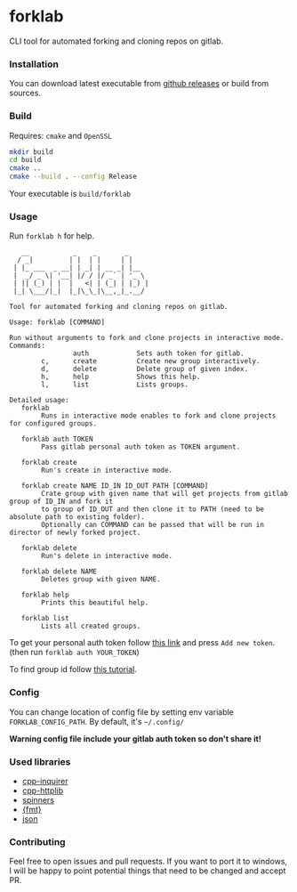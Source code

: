 # forklab

CLI tool for automated forking and cloning repos on gitlab.

### Installation

You can download latest executable from [github releases](https://github.com/jaanonim/forklab/releases) or build from
sources.

### Build

Requires: `cmake` and `OpenSSL`

```bash
mkdir build
cd build
cmake ..
cmake --build . --config Release
```

Your executable is `build/forklab`

### Usage

Run `forklab h` for help.

```
   __           _    _       _     
  / _|         | |  | |     | |    
 | |_ ___  _ __| | _| | __ _| |__  
 |  _/ _ \| '__| |/ / |/ _` | '_ \ 
 | || (_) | |  |   <| | (_| | |_) |
 |_| \___/|_|  |_|\_\_|\__,_|_.__/ 
                                   
Tool for automated forking and cloning repos on gitlab.

Usage: forklab [COMMAND]

Run without arguments to fork and clone projects in interactive mode.
Commands:
                auth            Sets auth token for gitlab.
        c,      create          Create new group interactively.
        d,      delete          Delete group of given index.
        h,      help            Shows this help.
        l,      list            Lists groups.

Detailed usage:
   forklab
        Runs in interactive mode enables to fork and clone projects for configured groups.

   forklab auth TOKEN
        Pass gitlab personal auth token as TOKEN argument.

   forklab create
        Run's create in interactive mode.

   forklab create NAME ID_IN ID_OUT PATH [COMMAND]
        Crate group with given name that will get projects from gitlab group of ID_IN and fork it
        to group of ID_OUT and then clone it to PATH (need to be absolute path to existing folder).
        Optionally can COMMAND can be passed that will be run in director of newly forked project.

   forklab delete
        Run's delete in interactive mode.

   forklab delete NAME
        Deletes group with given NAME.

   forklab help
        Prints this beautiful help.

   forklab list
        Lists all created groups.
```

To get your personal auth token
follow [this link](https://gitlab.com/-/user_settings/personal_access_tokens?name=Forklab&scopes=api) and
press `Add new token`. (then run `forklab auth YOUR_TOKEN`)

To find group id follow [this tutorial](https://docs.gitlab.com/ee/user/group/#get-the-group-id).

### Config

You can change location of config file by setting env variable `FORKLAB_CONFIG_PATH`. By default, it's `~/.config/`

**Warning config file include your gitlab auth token so don't share it!**

### Used libraries

- [cpp-inquirer](https://github.com/aelliixx/cpp-inquirer)
- [cpp-httplib](https://github.com/yhirose/cpp-httplib)
- [spinners](https://github.com/jkuri/spinners)
- [{fmt}](https://github.com/fmtlib/fmt)
- [json](https://github.com/nlohmann/json)

### Contributing

Feel free to open issues and pull requests.
If you want to port it to windows, I will be happy to point potential things that need to be changed and accept PR.
